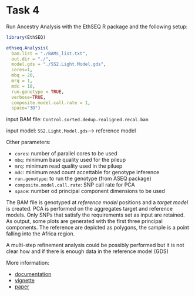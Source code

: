 # Task 4

Run Ancestry Analysis with the EthSEQ R package and the following setup:

```R
library(EthSEQ)

ethseq.Analysis(
  bam.list = "./BAMs_list.txt",
  out.dir = "./",
  model.gds = "./SS2.Light.Model.gds",
  cores=1,
  mbq = 20,
  mrq = 1,
  mdc = 10,
  run.genotype = TRUE,
  verbose=TRUE,
  composite.model.call.rate = 1,
  space="3D")
```
input BAM file: `Control.sorted.dedup.realigned.recal.bam`

input model: `SS2.Light.Model.gds`--> reference model

Other parameters:
* `cores`: number of parallel cores to be used
* `mbq`: minimum base quality used for the pileup
* `mrq`: minimum read quality used in the piluep 
* `mdc`: minimum read count accettable for genotype inference
* `run.genotype`: to run the genotype (from ASEQ package)
* `composite.model.call.rate`: SNP call rate for PCA
* `space`: number od principal component dimensions to be used


The BAM file is genotyped at _reference model_ positions and a _target model_ is created. 
PCA is performed on the aggregates target and reference models. Only SNPs that satisfy the requirements set as input are retained.
As output, some plots are generated with the first three principal components. 
The reference are depicted as polygons, the sample is a point falling into the Africa region.

A multi-step refinement analysis could be possibly performed but it is not clear how and if there is enough data in the reference model (GDS)

More information:
* [documentation](https://cran.r-project.org/web/packages/EthSEQ/EthSEQ.pdf)
* [vignette](https://cran.r-project.org/web/packages/EthSEQ/vignettes/EthSEQ.html)
* [paper](https://academic.oup.com/bioinformatics/article/33/15/2402/3091083)
